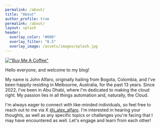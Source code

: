 ```yaml
---
permalink: /about/
title: "About"
author_profile: true
permalink: /about/
layout: splash
header:
  overlay_color: "#000"
  overlay_filter: "0.5"
  overlay_image: /assets/images/splash.jpg
---
```



[!["Buy Me A Coffee"](https://user-images.githubusercontent.com/1376749/120938564-50c59780-c6e1-11eb-814f-22a0399623c5.png)](https://www.buymeacoffee.com/cerocool)

Hello everyone, and welcome to my blog!

My name is John Alfaro, originally hailing from Bogota, Colombia, and I've been happily residing in Melbourne, Australia, for the past 13 years. Since 2022, I've been in Abu Dhabi, where I'm dedicated to making the cloud right. My passion lies in all things automation and, naturally, the Cloud.

I'm always eager to connect with like-minded individuals, so feel free to reach out to me via X  [@j_alex_alfaro](https://twitter.com/j_alex_alfaro). I'm interested in hearing your thoughts, as well as any specific topics or challenges you're facing that I may have encountered as well. Let's engage and learn from each other!